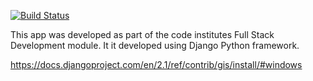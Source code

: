 [![Build Status](https://travis-ci.org/dcasey720/django_soil_submit.svg?branch=master)](https://travis-ci.org/dcasey720/django_soil_submit)

This app was developed as part of the code institutes Full Stack Development module. It it developed using Django Python framework.

https://docs.djangoproject.com/en/2.1/ref/contrib/gis/install/#windows